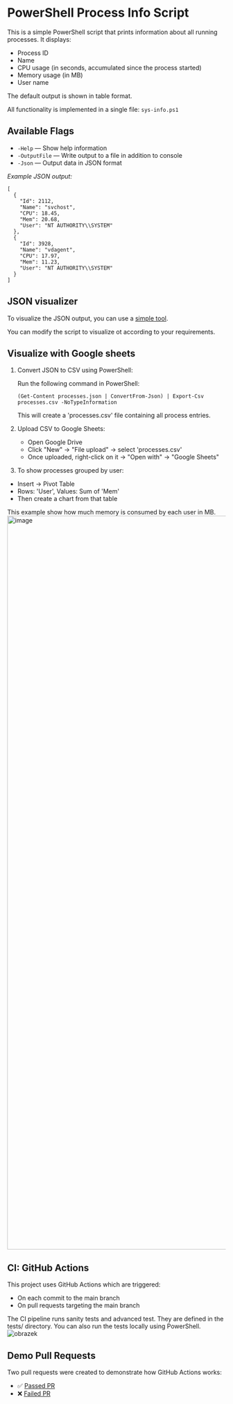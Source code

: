 # PowerShell Process Info Script

This is a simple PowerShell script that prints information about all running processes.
It displays:
* Process ID
* Name
* CPU usage (in seconds, accumulated since the process started)
* Memory usage (in MB)
* User name

The default output is shown in table format.

All functionality is implemented in a single file: `sys-info.ps1`

## Available Flags
* `-Help` — Show help information
* `-OutputFile` <path> — Write output to a file in addition to console
* `-Json` — Output data in JSON format

*Example JSON output:*
```
[
  {
    "Id": 2112,
    "Name": "svchost",
    "CPU": 18.45,
    "Mem": 20.68,
    "User": "NT AUTHORITY\\SYSTEM"
  },
  {
    "Id": 3928,
    "Name": "vdagent",
    "CPU": 17.97,
    "Mem": 11.23,
    "User": "NT AUTHORITY\\SYSTEM"
  }
]
```

## JSON visualizer
To visualize the JSON output, you can use a [simple tool](https://github.com/antonvoznia/json-process-visualizer).

You can modify the script to visualize ot according to your requirements.

## Visualize with Google sheets

1. Convert JSON to CSV using PowerShell:

   Run the following command in PowerShell:

   `(Get-Content processes.json | ConvertFrom-Json) | Export-Csv processes.csv -NoTypeInformation`

   This will create a 'processes.csv' file containing all process entries.

2. Upload CSV to Google Sheets:

   - Open Google Drive
   - Click "New" → "File upload" → select 'processes.csv'
   - Once uploaded, right-click on it → "Open with" → "Google Sheets"

3. To show processes grouped by user:
- Insert → Pivot Table
- Rows: 'User', Values: Sum of 'Mem'
- Then create a chart from that table

This example show how much memory is consumed by each user in MB.
<img width="1689" alt="image" src="https://github.com/user-attachments/assets/dd484a27-4311-4667-8ccc-2488c57909b1" />


## CI: GitHub Actions

This project uses GitHub Actions which are triggered:
* On each commit to the main branch
* On pull requests targeting the main branch

The CI pipeline runs sanity tests and advanced test. They are defined in the tests/ directory.
You can also run the tests locally using PowerShell.
![obrazek](https://github.com/user-attachments/assets/28f95c7f-1c91-4b2a-90e7-f96430816032)



## Demo Pull Requests
Two pull requests were created to demonstrate how GitHub Actions works:
* ✅ [Passed PR](https://github.com/antonvoznia/sys-info/pull/3)
* ❌ [Failed PR](https://github.com/antonvoznia/sys-info/pull/2)
